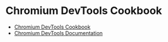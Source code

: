 # Chromium DevTools Cookbook

[logo]: https://github.com/ChromeDevTools/devtools-logo/raw/master/logos/png/devtools-circle-48.png
[home]: README.md
[devtools]: ../README.md

* [Chromium DevTools Cookbook][home]
* [Chromium DevTools Documentation][devtools]

